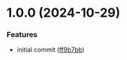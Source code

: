 # 1.0.0 (2024-10-29)


### Features

* initial commit ([ff9b7bb](https://github.com/asaidimu/browser-store/commit/ff9b7bb9bd6e9c266f623c3df615410a2645211a))
